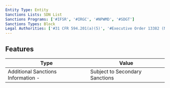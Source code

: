 ```yaml
---
Entity Type: Entity
Sanctions Lists: SDN List
Sanctions Programs: ['#IFSR', '#IRGC', '#NPWMD', '#SDGT']
Sanctions Types: Block
Legal Authorities: ['#31 CFR 594.201(a)(5)', '#Executive Order 13382 (Non-proliferation)']
---
```


## Features
| Type  | Value      |
|-------|------------|
| Additional Sanctions Information - | Subject to Secondary Sanctions |
